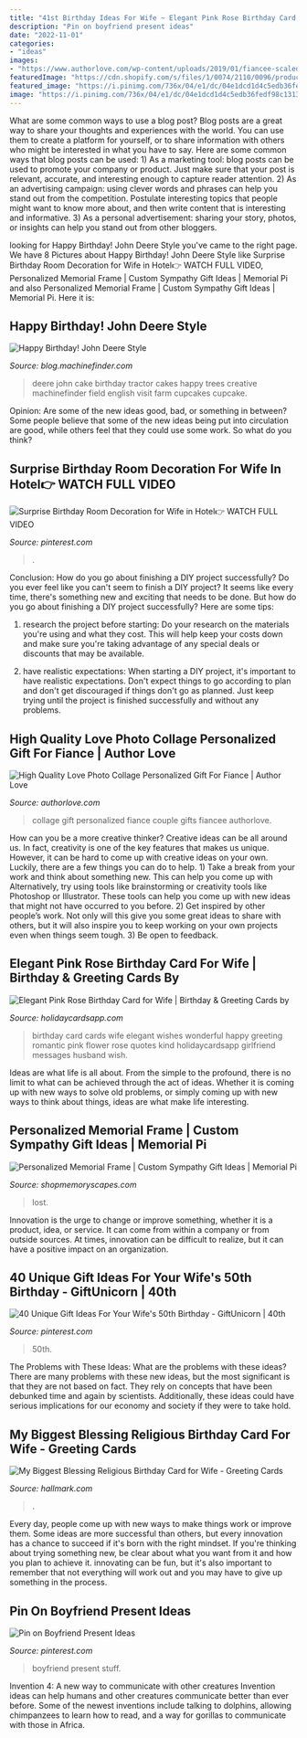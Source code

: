 ```yaml
---
title: "41st Birthday Ideas For Wife ~ Elegant Pink Rose Birthday Card For Wife"
description: "Pin on boyfriend present ideas"
date: "2022-11-01"
categories:
- "ideas"
images:
- "https://www.authorlove.com/wp-content/uploads/2019/01/fiancee-scaled.jpg"
featuredImage: "https://cdn.shopify.com/s/files/1/0074/2110/0096/products/il_fullxfull.1400565349_zcxy_1024x1024@2x.jpg?v=1613031968"
featured_image: "https://i.pinimg.com/736x/04/e1/dc/04e1dcd1d4c5edb36fedf98c1313f9a1.jpg"
image: "https://i.pinimg.com/736x/04/e1/dc/04e1dcd1d4c5edb36fedf98c1313f9a1.jpg"
---
```



What are some common ways to use a blog post?
Blog posts are a great way to share your thoughts and experiences with the world. You can use them to create a platform for yourself, or to share information with others who might be interested in what you have to say. Here are some common ways that blog posts can be used: 1) As a marketing tool: blog posts can be used to promote your company or product. Just make sure that your post is relevant, accurate, and interesting enough to capture reader attention. 2) As an advertising campaign: using clever words and phrases can help you stand out from the competition. Postulate interesting topics that people might want to know more about, and then write content that is interesting and informative. 3) As a personal advertisement: sharing your story, photos, or insights can help you stand out from other bloggers.

	

		
looking for Happy Birthday! John Deere Style you've came to the right page. We have 8 Pictures about Happy Birthday! John Deere Style like Surprise Birthday Room Decoration for Wife in Hotel👉 WATCH FULL VIDEO, Personalized Memorial Frame | Custom Sympathy Gift Ideas | Memorial Pi and also Personalized Memorial Frame | Custom Sympathy Gift Ideas | Memorial Pi. Here it is:
		
    
## Happy Birthday! John Deere Style

<img loading=lazy src="https://blog.machinefinder.com/wp-content/uploads/2010/04/2529962667_ca9d911728_b.jpg" onerror="this.onerror=null;this.src='https://tse4.mm.bing.net/th?id=OIP.AysJ2IdVfTJ2eMizu6CagQHaFj&amp;pid=15.1';" alt="Happy Birthday! John Deere Style">

_Source: blog.machinefinder.com_

>deere john cake birthday tractor cakes happy trees creative machinefinder field english visit farm cupcakes cupcake. 

	

Opinion: Are some of the new ideas good, bad, or something in between?
Some people believe that some of the new ideas being put into circulation are good, while others feel that they could use some work. So what do you think?

    
## Surprise Birthday Room Decoration For Wife In Hotel👉 WATCH FULL VIDEO

<img loading=lazy src="https://i.pinimg.com/736x/72/e3/cb/72e3cb26240b84c2a5f8e08fde70f22c.jpg" onerror="this.onerror=null;this.src='https://tse1.mm.bing.net/th?id=OIP.C_LwjbFHOV2zTkgl6RbCkwHaHa&amp;pid=15.1';" alt="Surprise Birthday Room Decoration for Wife in Hotel👉 WATCH FULL VIDEO">

_Source: pinterest.com_

>. 

	

Conclusion: How do you go about finishing a DIY project successfully?
Do you ever feel like you can't seem to finish a DIY project? It seems like every time, there's something new and exciting that needs to be done. But how do you go about finishing a DIY project successfully? Here are some tips: 
1. research the project before starting: Do your research on the materials you're using and what they cost. This will help keep your costs down and make sure you're taking advantage of any special deals or discounts that may be available. 

2. have realistic expectations: When starting a DIY project, it's important to have realistic expectations. Don't expect things to go according to plan and don't get discouraged if things don't go as planned. Just keep trying until the project is finished successfully and without any problems. 


    
## High Quality Love Photo Collage Personalized Gift For Fiance | Author Love

<img loading=lazy src="https://www.authorlove.com/wp-content/uploads/2019/01/fiancee-scaled.jpg" onerror="this.onerror=null;this.src='https://tse1.mm.bing.net/th?id=OIP.SpofWqVP-5lszN5e3S2-xgHaKe&amp;pid=15.1';" alt="High Quality Love Photo Collage Personalized Gift For Fiance | Author Love">

_Source: authorlove.com_

>collage gift personalized fiance couple gifts fiancee authorlove. 

	

How can you be a more creative thinker?
Creative ideas can be all around us. In fact, creativity is one of the key features that makes us unique. However, it can be hard to come up with creative ideas on your own. Luckily, there are a few things you can do to help. 1) Take a break from your work and think about something new. This can help you come up with Alternatively, try using tools like brainstorming or creativity tools like Photoshop or Illustrator. These tools can help you come up with new ideas that might not have occurred to you before. 2) Get inspired by other people’s work. Not only will this give you some great ideas to share with others, but it will also inspire you to keep working on your own projects even when things seem tough. 3) Be open to feedback.

    
## Elegant Pink Rose Birthday Card For Wife | Birthday &amp; Greeting Cards By

<img loading=lazy src="https://www.holidaycardsapp.com/assets/card/b_day_fwi03.png" onerror="this.onerror=null;this.src='https://tse3.mm.bing.net/th?id=OIP.8ej92GmbZ-T71vT0Sp-EXwAAAA&amp;pid=15.1';" alt="Elegant Pink Rose Birthday Card for Wife | Birthday &amp; Greeting Cards by">

_Source: holidaycardsapp.com_

>birthday card cards wife elegant wishes wonderful happy greeting romantic pink flower rose quotes kind holidaycardsapp girlfriend messages husband wish. 

	

Ideas are what life is all about. From the simple to the profound, there is no limit to what can be achieved through the act of ideas. Whether it is coming up with new ways to solve old problems, or simply coming up with new ways to think about things, ideas are what make life interesting.

    
## Personalized Memorial Frame | Custom Sympathy Gift Ideas | Memorial Pi

<img loading=lazy src="https://cdn.shopify.com/s/files/1/0074/2110/0096/products/il_fullxfull.1400565349_zcxy_1024x1024@2x.jpg?v=1613031968" onerror="this.onerror=null;this.src='https://tse3.mm.bing.net/th?id=OIP.YJumxupytz13hVmUojH6kQHaH0&amp;pid=15.1';" alt="Personalized Memorial Frame | Custom Sympathy Gift Ideas | Memorial Pi">

_Source: shopmemoryscapes.com_

>lost. 

	

Innovation is the urge to change or improve something, whether it is a product, idea, or service. It can come from within a company or from outside sources. At times, innovation can be difficult to realize, but it can have a positive impact on an organization.

    
## 40 Unique Gift Ideas For Your Wife&#039;s 50th Birthday - GiftUnicorn | 40th

<img loading=lazy src="https://i.pinimg.com/736x/04/e1/dc/04e1dcd1d4c5edb36fedf98c1313f9a1.jpg" onerror="this.onerror=null;this.src='https://tse1.mm.bing.net/th?id=OIP.8Q48slFM75bJWXo8sAVU3wHaLG&amp;pid=15.1';" alt="40 Unique Gift Ideas For Your Wife&#039;s 50th Birthday - GiftUnicorn | 40th">

_Source: pinterest.com_

>50th. 

	

The Problems with These Ideas: What are the problems with these ideas?
There are many problems with these new ideas, but the most significant is that they are not based on fact. They rely on concepts that have been debunked time and again by scientists. Additionally, these ideas could have serious implications for our economy and society if they were to take hold.

    
## My Biggest Blessing Religious Birthday Card For Wife - Greeting Cards

<img loading=lazy src="https://www.hallmark.com/dw/image/v2/AALB_PRD/on/demandware.static/-/Sites-hallmark-master/default/dw498ec8f2/images/finished-goods/Biggest-Blessing-Religious-Birthday-Card_399MHB1764_03.jpg?sw=1200&amp;sh=1200&amp;sm=fit" onerror="this.onerror=null;this.src='https://tse3.mm.bing.net/th?id=OIP.dlzemetySM6IPmQWjX69NAHaHa&amp;pid=15.1';" alt="My Biggest Blessing Religious Birthday Card for Wife - Greeting Cards">

_Source: hallmark.com_

>. 

	

Every day, people come up with new ways to make things work or improve them. Some ideas are more successful than others, but every innovation has a chance to succeed if it's born with the right mindset. If you're thinking about trying something new, be clear about what you want from it and how you plan to achieve it. innovating can be fun, but it's also important to remember that not everything will work out and you may have to give up something in the process.

    
## Pin On Boyfriend Present Ideas

<img loading=lazy src="https://i.pinimg.com/736x/cd/4d/2a/cd4d2a0bc85fd94b42283ea43f6e1d75--boyfriend-stuff-boyfriend-ideas.jpg" onerror="this.onerror=null;this.src='https://tse4.mm.bing.net/th?id=OIP.d5x6RCUXxzby6yOUUinU0AHaJ3&amp;pid=15.1';" alt="Pin on Boyfriend Present Ideas">

_Source: pinterest.com_

>boyfriend present stuff. 

	

Invention 4: A new way to communicate with other creatures
Invention ideas can help humans and other creatures communicate better than ever before. Some of the newest inventions include talking to dolphins, allowing chimpanzees to learn how to read, and a way for gorillas to communicate with those in Africa.

